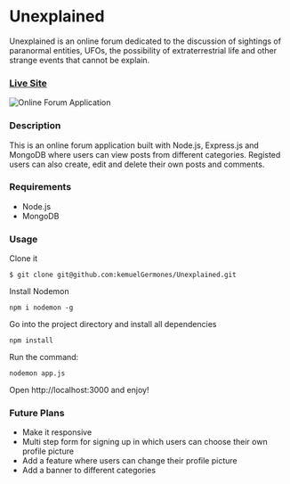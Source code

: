# Unexplained

Unexplained is an online forum dedicated to the discussion of sightings of paranormal entities, UFOs, the possibility of extraterrestrial life and other strange events that cannot be explain.

### [Live Site](https://unexplained.onrender.com/)

![Online Forum Application](https://res.cloudinary.com/de9dxfdav/image/upload/v1666364496/Project%20Promotion/Screenshot_2022-10-21_224728_jwqjik.jpg)

### Description

This is an online forum application built with Node.js, Express.js and MongoDB 
where users can view posts from different categories. 
Registed users can also create, edit and delete their own posts and comments. 

### Requirements

- Node.js
- MongoDB

### Usage

Clone it

```
$ git clone git@github.com:kemuelGermones/Unexplained.git
```

Install Nodemon

```
npm i nodemon -g
```

Go into the project directory and install all dependencies

```
npm install
```

Run the command:

```
nodemon app.js
```

Open http://localhost:3000 and enjoy!

### Future Plans

- Make it responsive 
- Multi step form for signing up in which users can choose their own profile picture
- Add a feature where users can change their profile picture
- Add a banner to different categories
